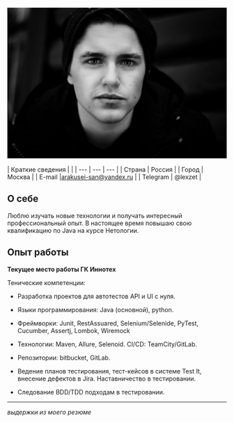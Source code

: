 ![](lex.png)

| Краткие сведения | |
| --- | --- | --- |
| Страна | Россия |
| Город | Москва  | 
| E-mail |arakusei-san@yandex.ru |
| Telegram | @lexzet |

О себе
---------
Люблю изучать новые технологии и получать интересный профессиональный опыт.
В настоящее время повышаю свою квалификацию по Java на курсе Нетологии.

Опыт работы
----------

**Текущее место работы ГК Иннотех**

Тенические компетенции:

* Разработка проектов для автотестов API и UI с нуля.

* Языки программирования: Java (основной), python.

* Фреймворки: Junit, RestAssuared,
Selenium/Selenide, PyTest, Cucumber, Assertj, Lombok,
Wiremock

* Технологии: Maven, Allure, Selenoid.
CI/CD: TeamCity/GitLab.

* Репозитории: bitbucket, GitLab.

* Ведение планов тестирования, тест-кейсов в системе
Test It, внесение дефектов в Jira. Наставничество в
тестировании.

* Следование BDD/TDD подходам в тестировании.

*** 
*выдержки из моего резюме* 
